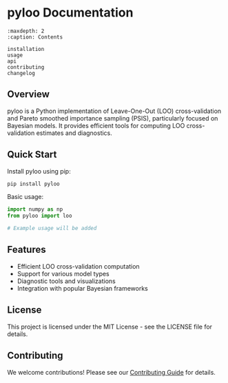 # pyloo Documentation

```{toctree}
:maxdepth: 2
:caption: Contents

installation
usage
api
contributing
changelog
```

## Overview

pyloo is a Python implementation of Leave-One-Out (LOO) cross-validation and Pareto smoothed importance sampling (PSIS), particularly focused on Bayesian models. It provides efficient tools for computing LOO cross-validation estimates and diagnostics.

## Quick Start

Install pyloo using pip:

```bash
pip install pyloo
```

Basic usage:

```python
import numpy as np
from pyloo import loo

# Example usage will be added
```

## Features

- Efficient LOO cross-validation computation
- Support for various model types
- Diagnostic tools and visualizations
- Integration with popular Bayesian frameworks

## License

This project is licensed under the MIT License - see the LICENSE file for details.

## Contributing

We welcome contributions! Please see our [Contributing Guide](contributing.md) for details.